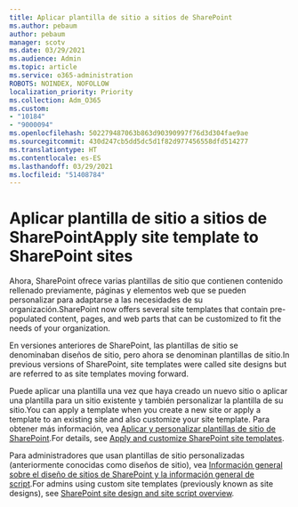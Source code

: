 ```yaml
---
title: Aplicar plantilla de sitio a sitios de SharePoint
ms.author: pebaum
author: pebaum
manager: scotv
ms.date: 03/29/2021
ms.audience: Admin
ms.topic: article
ms.service: o365-administration
ROBOTS: NOINDEX, NOFOLLOW
localization_priority: Priority
ms.collection: Adm_O365
ms.custom:
- "10184"
- "9000094"
ms.openlocfilehash: 502279487063b863d90390997f76d3d304fae9ae
ms.sourcegitcommit: 430d247cb5dd5dc5d1f82d977456558dfd514277
ms.translationtype: HT
ms.contentlocale: es-ES
ms.lasthandoff: 03/29/2021
ms.locfileid: "51408784"
---
```

# <a name="apply-site-template-to-sharepoint-sites"></a><span data-ttu-id="3fb38-102">Aplicar plantilla de sitio a sitios de SharePoint</span><span class="sxs-lookup"><span data-stu-id="3fb38-102">Apply site template to SharePoint sites</span></span>

<span data-ttu-id="3fb38-103">Ahora, SharePoint ofrece varias plantillas de sitio que contienen contenido rellenado previamente, páginas y elementos web que se pueden personalizar para adaptarse a las necesidades de su organización.</span><span class="sxs-lookup"><span data-stu-id="3fb38-103">SharePoint now offers several site templates that contain pre-populated content, pages, and web parts that can be customized to fit the needs of your organization.</span></span> 

<span data-ttu-id="3fb38-104">En versiones anteriores de SharePoint, las plantillas de sitio se denominaban diseños de sitio, pero ahora se denominan plantillas de sitio.</span><span class="sxs-lookup"><span data-stu-id="3fb38-104">In previous versions of SharePoint, site templates were called site designs but are referred to as site templates moving forward.</span></span> 

<span data-ttu-id="3fb38-105">Puede aplicar una plantilla una vez que haya creado un nuevo sitio o aplicar una plantilla para un sitio existente y también personalizar la plantilla de su sitio.</span><span class="sxs-lookup"><span data-stu-id="3fb38-105">You can apply a template when you create a new site or apply a template to an existing site and also customize your site template.</span></span> <span data-ttu-id="3fb38-106">Para obtener más información, vea [Aplicar y personalizar plantillas de sitio de SharePoint](https://support.microsoft.com/office/39382463-0e45-4d1b-be27-0e96aeec8398).</span><span class="sxs-lookup"><span data-stu-id="3fb38-106">For details, see [Apply and customize SharePoint site templates](https://support.microsoft.com/office/39382463-0e45-4d1b-be27-0e96aeec8398).</span></span>

<span data-ttu-id="3fb38-107">Para administradores que usan plantillas de sitio personalizadas (anteriormente conocidas como diseños de sitio), vea [Información general sobre el diseño de sitios de SharePoint y la información general de script](https://docs.microsoft.com/sharepoint/dev/declarative-customization/site-design-overview).</span><span class="sxs-lookup"><span data-stu-id="3fb38-107">For admins using custom site templates (previously known as site designs), see [SharePoint site design and site script overview](https://docs.microsoft.com/sharepoint/dev/declarative-customization/site-design-overview).</span></span>
